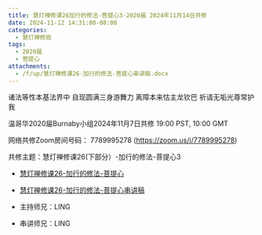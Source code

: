 ```yaml
---
title: 慧灯禅修课26加行的修法-菩提心3-2020届 2024年11月14日共修
date: 2024-11-12 14:31:00-08:00
categories:
  - 慧灯禅修班
tags:
  - 2020届
  - 菩提心
attachments:
  - /f/up/慧灯禅修课26-加行的修法-菩提心串讲稿.docx
---
```

诸法等性本基法界中 自现圆满三身游舞力
离障本来怙主龙钦巴 祈请无垢光尊常护我

温哥华2020届Burnaby小组2024年11月7日共修
19:00 PST, 10:00 GMT

网络共修Zoom房间号码： 7789995278 (<https://zoom.us/j/7789995278>)

共修主题：慧灯禅修课26(下部分）-加行的修法-菩提心3


* [慧灯禅修课26-加行的修法-菩提心](https://www.fohuifayu.com/index.php/huideng-jiangtang/chanxiuke/zen-04/2834-l18080)
* [慧灯禅修课26-加行的修法-菩提心串讲稿](/f/up/慧灯禅修课26-加行的修法-菩提心串讲稿.docx)




* 主持师兄：LING
* 串讲师兄：LING
